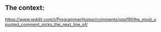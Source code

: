 ## The context:

https://www.reddit.com/r/ProgrammerHumor/comments/yqof9f/the_most_upvoted_comment_picks_the_next_line_of/

